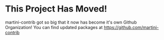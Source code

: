 # This Project Has Moved!
martini-contrib got so big that it now has become it's own Github Organization! You can find updated packages at https://github.com/martini-contrib
